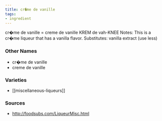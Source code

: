 ```yaml
---
title: cr�me de vanille
tags:
- ingredient
---
```

cr�me de vanille = creme de vanille KREM de vah-KNEE Notes: This is a cr�me liqueur that has a vanilla flavor. Substitutes: vanilla extract (use less)

### Other Names

* cr�me de vanille
* creme de vanille

### Varieties

* [[miscellaneous-liqueurs]]

### Sources
* http://foodsubs.com/LiqueurMisc.html
